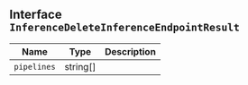 ## Interface `InferenceDeleteInferenceEndpointResult`

| Name | Type | Description |
| - | - | - |
| `pipelines` | string[] | &nbsp; |
